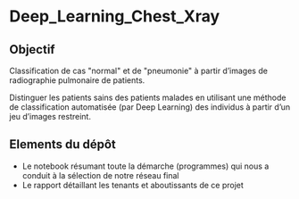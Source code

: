 # Deep_Learning_Chest_Xray

## Objectif

Classification de cas "normal" et de "pneumonie" à partir d’images de radiographie pulmonaire de patients. 

Distinguer les patients sains des patients malades en utilisant une méthode de classification automatisée (par Deep Learning) des individus à partir d’un jeu d’images restreint.

## Elements du dépôt

- Le notebook résumant toute la démarche (programmes) qui nous a conduit à la sélection de notre réseau final
- Le rapport détaillant les tenants et aboutissants de ce projet
